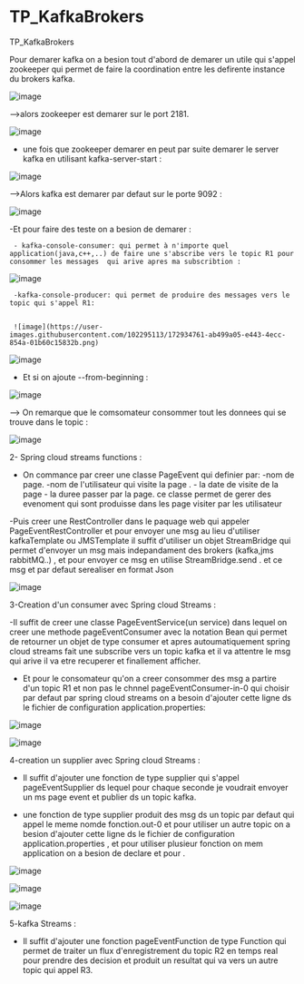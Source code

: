 # TP_KafkaBrokers
TP_KafkaBrokers


Pour demarer kafka on a besion tout d'abord de demarer un utile qui s'appel zookeeper qui permet de faire la coordination entre les defirente instance du brokers kafka.

![image](https://user-images.githubusercontent.com/102295113/172881882-da8948f5-41f5-412b-af43-7784dcfa5d41.png)

-->alors zookeeper est demarer sur le port 2181.

 ![image](https://user-images.githubusercontent.com/102295113/172882014-ab755cc6-1ad1-4fae-a7d2-cab2ce8736aa.png)
 
 - une fois que zookeeper demarer en peut par suite demarer le server kafka en utilisant kafka-server-start :
 
 ![image](https://user-images.githubusercontent.com/102295113/172883791-a69fddf6-3cea-4d4d-949a-27ff08a055ce.png)
 
 -->Alors kafka est demarer par defaut sur le porte 9092 :
 
 ![image](https://user-images.githubusercontent.com/102295113/172888547-c8c9401c-594a-4b7a-9206-00ff74a0b11b.png)

 -Et pour faire des teste on a besion de demarer :
 
     - kafka-console-consumer: qui permet à n'importe quel application(java,c++,..) de faire une s'abscribe vers le topic R1 pour consommer les messages  qui arive apres ma subscribtion :
     
![image](https://user-images.githubusercontent.com/102295113/172930702-202c3ddb-012b-44a6-9c69-ed7ff0891410.png)


      
     -kafka-console-producer: qui permet de produire des messages vers le topic qui s'appel R1:
     
     
     ![image](https://user-images.githubusercontent.com/102295113/172934761-ab499a05-e443-4ecc-854a-01b60c15832b.png)

    
![image](https://user-images.githubusercontent.com/102295113/172933966-a4f8e440-d218-4ac0-a106-36c928d0681b.png)

- Et si on ajoute --from-beginning :

![image](https://user-images.githubusercontent.com/102295113/172934489-91e3a338-57d9-4790-92bf-2f57c207ffde.png)

--> On remarque que le comsomateur consommer  tout les donnees qui se trouve dans le topic :

![image](https://user-images.githubusercontent.com/102295113/172934296-829c38b7-47d9-4b4d-8ea6-c1cd1890991f.png)

2- Spring cloud streams functions :

- On commance par creer une classe PageEvent qui definier par:
     -nom de page.
     -nom de l'utilisateur qui visite la page .
      - la date de visite de la page
      -  la duree passer par la page.
 ce classe permet de gerer des evenoment qui sont produisse dans les page visiter par les utilisateur
 
 -Puis creer une RestController dans le paquage web qui appeler PageEventRestController et pour envoyer une msg au lieu d'utiliser kafkaTemplate ou JMSTemplate il suffit d'utiliser un objet  StreamBridge qui permet d'envoyer un msg mais  indepandament des brokers (kafka,jms rabbitMQ..) , et pour envoyer ce msg en utilise StreamBridge.send . et ce msg et par defaut serealiser en format Json
 
![image](https://user-images.githubusercontent.com/102295113/172953780-1827de39-1e39-45a3-a9de-70015e14f757.png)

3-Creation d'un  consumer avec Spring cloud Streams :

-Il suffit de creer une classe PageEventService(un service) dans lequel on creer une methode pageEventConsumer avec la notation Bean qui permet de retourner un objet de type consumer et apres autoumatiquement spring cloud streams fait une subscribe vers un topic kafka et il va attentre le msg qui arive il va etre recuperer et finallement afficher.

- Et pour le consomateur qu'on a creer consommer des msg a partire d'un topic R1 et non pas le chnnel pageEventConsumer-in-0 qui choisir par defaut par spring cloud streams on a besoin d'ajouter cette ligne ds le fichier de configuration application.properties:

![image](https://user-images.githubusercontent.com/102295113/172955134-b8d6d6b7-49fb-49b1-9f18-b46c1e94bf9d.png)

![image](https://user-images.githubusercontent.com/102295113/172956236-74b95494-e3c0-422c-b8c7-d82e50e3dd81.png)
 
 4-creation un supplier avec Spring cloud Streams :
 - Il suffit d'ajouter une fonction de type supplier qui s'appel pageEventSupplier ds lequel pour chaque seconde je voudrait envoyer un ms page event et publier ds un topic kafka.
 
 - une fonction de type supplier produit des msg ds un topic par defaut qui appel le meme nomde fonction.out-0 et pour utiliser un autre topic on a besion d'ajouter cette ligne ds le fichier de configuration application.properties , et pour utiliser plusieur fonction on mem application on a besion de declare et pour .
 
 ![image](https://user-images.githubusercontent.com/102295113/172959298-1e55d467-becc-442b-a586-00061bdd75ad.png)

![image](https://user-images.githubusercontent.com/102295113/172961987-d674cf93-d278-4a8e-9903-a0ec125b7829.png)



![image](https://user-images.githubusercontent.com/102295113/172959886-009d5237-f5b8-44ea-8ca8-77d5a3c282e1.png)

5-kafka Streams :

- Il suffit d'ajouter une fonction pageEventFunction de type Function qui permet de traiter un flux d'enregistrement du topic R2 en temps real pour prendre des decision et produit un resultat  qui va vers un autre topic qui appel R3.













 





     
     
     


 

